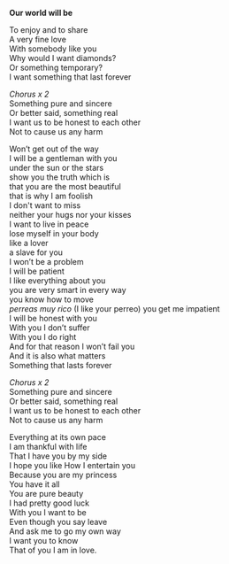 **Our world will be**

To enjoy and to share  
A very fine love  
With somebody like you  
Why would I want diamonds?  
Or something temporary?  
I want something that last forever

_Chorus x 2_  
Something pure and sincere  
Or better said, something real  
I want us to be honest to each other  
Not to cause us any harm

Won’t get out of the way  
I will be a gentleman with you  
under the sun or the stars  
show you the truth which is  
that you are the most beautiful  
that is why I am foolish  
I don't want to miss  
neither your hugs nor your kisses  
I want to live in peace  
lose myself in your body  
like a lover  
a slave for you  
I won’t be a problem  
I will be patient  
I like everything about you  
you are very smart in every way  
you know how to move  
_perreas muy rico_ (I like your perreo)
you get me impatient  
I will be honest with you  
With you I don’t suffer  
With you I do right  
And for that reason I won’t fail you  
And it is also what matters  
Something that lasts forever

_Chorus x 2_  
Something pure and sincere  
Or better said, something real  
I want us to be honest to each other  
Not to cause us any harm

Everything at its own pace  
I am thankful with life  
That I have you by my side  
I hope you like
How I entertain you  
Because you are my princess  
You have it all  
You are pure beauty  
I had pretty good luck  
With you I want to be  
Even though you say leave  
And ask me to go my own way  
I want you to know  
That of you I am in love.
